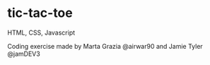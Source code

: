 ﻿# tic-tac-toe

HTML, CSS, Javascript

Coding exercise made by Marta Grazia @airwar90 and Jamie Tyler @jamDEV3
